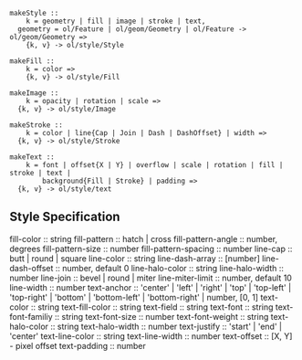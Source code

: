 ```
makeStyle ::
	k = geometry | fill | image | stroke | text,
  geometry = ol/Feature | ol/geom/Geometry | ol/Feature -> ol/geom/Geometry =>
	{k, v} -> ol/style/Style

makeFill ::
	k = color =>
	{k, v} -> ol/style/Fill

makeImage ::
	k = opacity | rotation | scale =>
  {k, v} -> ol/style/Image

makeStroke ::
	k = color | line{Cap | Join | Dash | DashOffset} | width =>
  {k, v} -> ol/style/Stroke

makeText ::
	k = font | offset{X | Y} | overflow | scale | rotation | fill | stroke | text |
	    background{Fill | Stroke} | padding =>
  {k, v} -> ol/style/text

```

## Style Specification

fill-color :: string
fill-pattern :: hatch | cross
fill-pattern-angle :: number, degrees
fill-pattern-size :: number
fill-pattern-spacing :: number
line-cap :: butt | round | square
line-color :: string
line-dash-array :: [number]
line-dash-offset :: number, default 0
line-halo-color :: string
line-halo-width :: number
line-join :: bevel | round | miter
line-miter-limit :: number, default 10
line-width :: number
text-anchor :: 'center' | 'left' | 'right' |
	'top' | 'top-left' | 'top-right' |
	'bottom' | 'bottom-left' | 'bottom-right' |
	number, [0, 1]
text-color :: string
text-fill-color :: string
text-field :: string
text-font :: string
text-font-familiy :: string
text-font-size :: number
text-font-weight :: string
text-halo-color :: string
text-halo-width :: number
text-justify :: 'start' | 'end' | 'center'
text-line-color :: string
text-line-width :: number
text-offset :: [X, Y] - pixel offset
text-padding :: number

